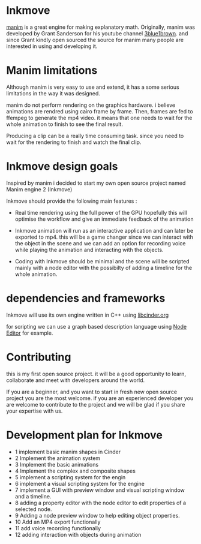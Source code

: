 # Inkmove
[manim](https://github.com/manimcommunity/manim) is a great engine for making explanatory math. Originally, manim was developed by Grant Sanderson for his youtube channel [3blue1brown](https://www.3blue1brown.com/). and since Grant kindly open sourced the source for manim many people are interested in using and developing it.


# Manim limitations
Although manim is very easy to use and extend, it has a some serious limitations in the way it was designed.

manim do not perform rendering on the graphics hardware. i believe animations are rendred using cairo frame by frame. Then, frames are fed to ffempeg to generate the mp4 video. it means that one needs to wait for the whole animation to finish to see the final result. 

Producing a clip can be a really time consuming task. since you need to wait for the rendering to finish and watch the final clip.

# Inkmove design goals

Inspired by manim i decided to start my own open source project named Manim engine 2 (Inkmove)

Inkmove should provide the following main features :
* Real time rendering using the full power of the GPU hopefully this will optimise the workflow and give an immediate feedback of the animation   
* Inkmove animation will run as an interactive application and can later  be exported to mp4. this will be a game changer since we can interact with the object in the scene and we can add an option for recording voice while playing the animation and interacting with the objects.

* Coding with Inkmove should be minimal and the scene will be scripted mainly with a node editor with the possibilty of adding a timeline for the whole animation.

# dependencies and frameworks 

Inkmove will use its own engine written in C++ using  [libcinder.org](http://libcinder.org)

for scripting we can use a graph based description language using [Node Editor](https://pypi.org/project/nodeeditor/) for example.


# Contributing
this is my first open source project. it will be a good opportunity to learn, collaborate and meet with developers around the world.   

If you are a beginner, and you want to start in fresh new open source project you are the most welcome. 
if you are an experienced developer you are welcome to contribute to the project and we will be glad if you share your expertise with us.

# Development plan for Inkmove

 * 1 implement basic manim shapes in Cinder
 * 2 Implement the animation system
 * 3 Implement the basic animations
 * 4 Implement the complex and composite shapes
 * 5 implement a scripting system for the engin
 * 6 implement a visual scripting system for the engine 
 * 7 implement a GUI with preview window and visual scripting window and a timeline.
 * 8 adding a property editor with the node editor to edit properties of a selected node.
 * 9 Adding a node preview window to help editing object properties.
 * 10 Add an MP4 export functionally
 * 11 add voice recording functionally
 * 12 adding interaction with objects during animation 






 


